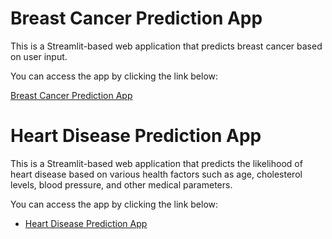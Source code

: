 # Breast Cancer Prediction App

This is a Streamlit-based web application that predicts breast cancer based on user input.

You can access the app by clicking the link below:

[Breast Cancer Prediction App](https://ironsoldier353-hack-this-fall-24-breast-cancerapp-brefl2.streamlit.app/)




# Heart Disease Prediction App

This is a Streamlit-based web application that predicts the likelihood of heart disease based on various health factors such as age, cholesterol levels, blood pressure, and other medical parameters.

You can access the app by clicking the link below:

- [Heart Disease Prediction App](https://hack-this-fall-24-kyjbmgr8k2tfzgmgyr3gqe.streamlit.app/)



